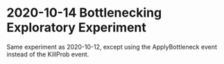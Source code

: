 # 2020-10-14 Bottlenecking Exploratory Experiment

Same experiment as 2020-10-12, except using the ApplyBottleneck event instead of the KillProb event.


